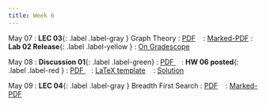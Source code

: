 ```yaml
---
title: Week 6
---
```


May 07
: **LEC 03**{: .label .label-gray } Graph Theory
  : [PDF](lectures/03-time-complexity-p2/Lec03.pdf) &nbsp;&nbsp;
  : [Marked-PDF](lectures/03-time-complexity-p2/Lec03-marked.pdf)
: **Lab 02 Release**{: .label .label-yellow } 
  : [On Gradescope](#)

May 08
: **Discussion 01**{: .label .label-green}
  : [PDF ](discussion/discussion-05.pdf) &nbsp;&nbsp;
: **HW 06 posted**{: .label .label-red }
  : [PDF ](homeworks/HW06/HW06.pdf) &nbsp;&nbsp;
  : [LaTeX template](homeworks/HW06/template.zip) &nbsp;&nbsp;
  : [Solution](#)

May 09
: **LEC 04**{: .label .label-gray } Breadth First Search
  : [PDF](lectures/04-avg-case/Lec04.pdf) &nbsp;&nbsp;
  : [Marked-PDF](lectures/04-avg-case/Lec04-marked.pdf)

